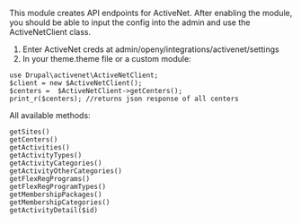 This module creates API endpoints for ActiveNet. After enabling the module, you should be able to input the config into the admin and use the ActiveNetClient class.

1. Enter ActiveNet creds at admin/openy/integrations/activenet/settings
2. In your theme.theme file or a custom module:

```
use Drupal\activenet\ActiveNetClient;
$client = new $ActiveNetClient();
$centers =  $ActiveNetClient->getCenters();
print_r($centers); //returns json response of all centers

```
All available methods:
```
getSites()
getCenters()
getActivities()
getActivityTypes()
getActivityCategories()
getActivityOtherCategories()
getFlexRegPrograms()
getFlexRegProgramTypes()
getMembershipPackages()
getMembershipCategories()
getActivityDetail($id)
```
